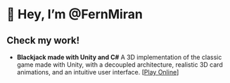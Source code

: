 # 👋 Hey, I’m @FernMiran

## Check my work!

- **Blackjack made with Unity and C#** 
A 3D implementation of the classic game made with Unity, with a decoupled architecture, realistic 3D card animations, and an intuitive user interface. [[Play Online](https://play.unity.com/en/games/c82b56b8-952c-4cb1-a42b-bfafc378e3e4/fire-blackjack)]
